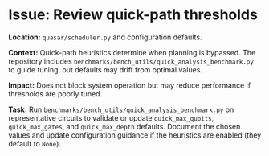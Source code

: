 # Issue: Review quick-path thresholds

**Location:** `quasar/scheduler.py` and configuration defaults.

**Context:** Quick-path heuristics determine when planning is bypassed. The repository includes `benchmarks/bench_utils/quick_analysis_benchmark.py` to guide tuning, but defaults may drift from optimal values.

**Impact:** Does not block system operation but may reduce performance if thresholds are poorly tuned.

**Task:** Run `benchmarks/bench_utils/quick_analysis_benchmark.py` on representative circuits to validate or update `quick_max_qubits`, `quick_max_gates`, and `quick_max_depth` defaults. Document the chosen values and update configuration guidance if the heuristics are enabled (they default to `None`).
